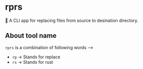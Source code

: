 # rprs
:crab: A CLI app for replacing files from source to desination directory.

## About tool name
`rprs` is a combination of following words -->
- `rp` -> Stands for replace
- `rs` -> Stands for rust
